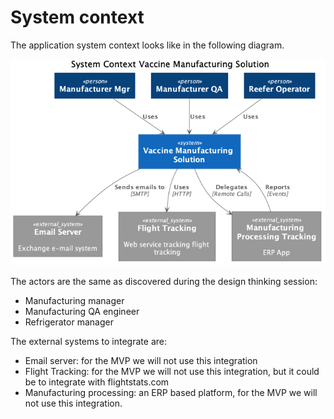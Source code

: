 # System context

The application system context looks like in the following diagram.

![](./out/docs/design/vaccine-syst-context/vaccine-syst-context.png)

The actors are the same as discovered during the design thinking session:

* Manufacturing manager
* Manufacturing QA engineer
* Refrigerator manager

The external systems to integrate are:

* Email server: for the MVP we will not use this integration
* Flight Tracking: for the MVP we will not use this integration, but it could be to integrate with flightstats.com
* Manufacturing processing: an ERP based platform, for the MVP we will not use this integration.